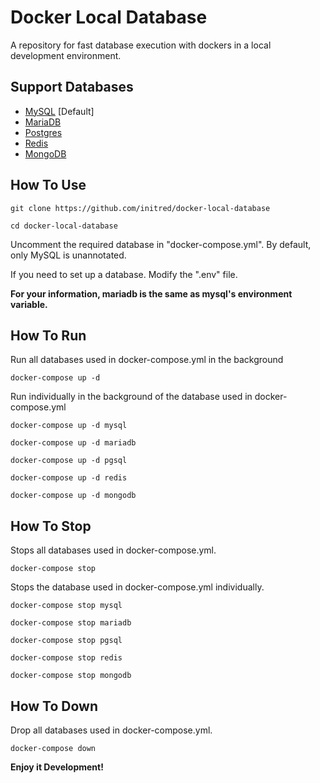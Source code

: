 # Docker Local Database

A repository for fast database execution with dockers in a local development environment.

## Support Databases

- [MySQL](https://www.mysql.com/) [Default]
- [MariaDB](https://mariadb.org/)
- [Postgres](https://www.postgresql.org/)
- [Redis](https://redis.io/)
- [MongoDB](https://www.mongodb.com/)

## How To Use

```
git clone https://github.com/initred/docker-local-database
```

```
cd docker-local-database
```

Uncomment the required database in "docker-compose.yml".
By default, only MySQL is unannotated.

If you need to set up a database. Modify the ".env" file.

**For your information, mariadb is the same as mysql's environment variable.**

## How To Run

Run all databases used in docker-compose.yml in the background

```shell
docker-compose up -d
```

Run individually in the background of the database used in docker-compose.yml

```shell
docker-compose up -d mysql
```

```shell
docker-compose up -d mariadb
```

```shell
docker-compose up -d pgsql
```

```shell
docker-compose up -d redis
```

```shell
docker-compose up -d mongodb
```

## How To Stop

Stops all databases used in docker-compose.yml.

```shell
docker-compose stop
```

Stops the database used in docker-compose.yml individually.

```shell
docker-compose stop mysql
```

```shell
docker-compose stop mariadb
```

```shell
docker-compose stop pgsql
```

```shell
docker-compose stop redis
```

```shell
docker-compose stop mongodb
```

## How To Down

Drop all databases used in docker-compose.yml.

```shell
docker-compose down
```

**Enjoy it Development!**
